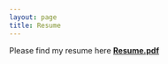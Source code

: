 ```yaml
---
layout: page
title: Resume
---
```


Please find my resume here [**Resume.pdf**](https://github.com/benoit-liquet/Resume/Resume_benoit_liquet_2016_DEC.pdf)
 
